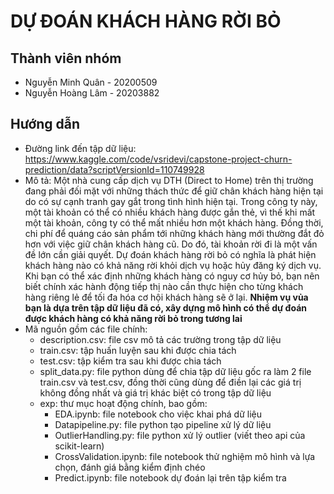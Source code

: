 # DỰ ĐOÁN KHÁCH HÀNG RỜI BỎ

## Thành viên nhóm
* Nguyễn Minh Quân - 20200509
* Nguyễn Hoàng Lâm - 20203882

## Hướng dẫn 
* Đường link đến tập dữ liệu: https://www.kaggle.com/code/vsridevi/capstone-project-churn-prediction/data?scriptVersionId=110749928
* Mô tả:
  Một nhà cung cấp dịch vụ DTH (Direct to Home) trên thị trường đang phải đối mặt với những thách thức để giữ chân khách hàng hiện tại do có sự cạnh tranh gay gắt trong tình hình hiện tại. Trong công ty này, một tài khoản có thể có nhiều khách hàng được gắn thẻ, vì thế khi mất một tài khoản, công ty có thể mất nhiều hơn một khách hàng. Đồng thời, chi phí để quáng cáo sản phẩm tới những khách hàng mới thường đắt đỏ hơn với việc giữ chân khách hàng cũ. Do đó, tài khoản rời đi là một vấn đề lớn cần giải quyết. Dự đoán khách hàng rời bỏ có nghĩa là phát hiện khách hàng nào có khả năng rời khỏi dịch vụ hoặc hủy đăng ký dịch vụ. Khi bạn có thể xác định những khách hàng có nguy cơ hủy bỏ, bạn nên biết chính xác hành động tiếp thị nào cần thực hiện cho từng khách hàng riêng lẻ để tối đa hóa cơ hội khách hàng sẽ ở lại.
 <b>Nhiệm vụ vủa bạn là dựa trên tập dữ liệu đã có, xây dựng mô hình có thể dự đoán được khách hàng có khả năng rời bỏ trong tương lai</b>
* Mã nguồn gồm các file chính:
  - description.csv: file csv mô tả các trường trong tập dữ liệu
  - train.csv: tập huấn luyện sau khi được chia tách 
  - test.csv: tập kiểm tra sau khi được chia tách
  - split_data.py: file python dùng để chia tập dữ liệu gốc ra làm 2 file train.csv và test.csv, đồng thời cũng dùng để điền lại các giá trị không đồng nhất và giá trị khác biệt có trong tập dữ liệu
  - exp: thư mục hoạt động chính, bao gồm:
    - EDA.ipynb: file notebook cho việc khai phá dữ liệu
    - Datapipeline.py: file python tạo pipeline xử lý dữ liệu
    - OutlierHandling.py: file python xử lý outlier (viết theo api của scikit-learn)
    - CrossValidation.ipynb: file notebook thử nghiệm mô hình và lựa chọn, đánh giá bằng kiểm định chéo
    - Predict.ipynb: file notebook dự đoán lại trên tập kiểm tra
